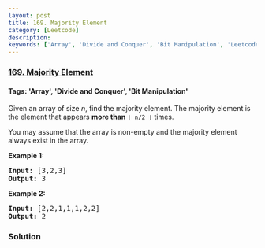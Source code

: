 ```yaml
---
layout: post
title: 169. Majority Element
category: [Leetcode]
description: 
keywords: ['Array', 'Divide and Conquer', 'Bit Manipulation', 'Leetcode', 'Easy']
---
```

### [169. Majority Element](https://leetcode.com/problems/majority-element)

#### Tags: 'Array', 'Divide and Conquer', 'Bit Manipulation'

<div class="content__u3I1 question-content__JfgR"><div><p>Given an array of size <i>n</i>, find the majority element. The majority element is the element that appears <b>more than</b> <code>⌊ n/2 ⌋</code> times.</p>
<p>You may assume that the array is non-empty and the majority element always exist in the array.</p>
<p><strong>Example 1:</strong></p>
<pre><strong>Input:</strong> [3,2,3]
<strong>Output:</strong> 3</pre>
<p><strong>Example 2:</strong></p>
<pre><strong>Input:</strong> [2,2,1,1,1,2,2]
<strong>Output:</strong> 2
</pre>
</div></div>

### Solution
